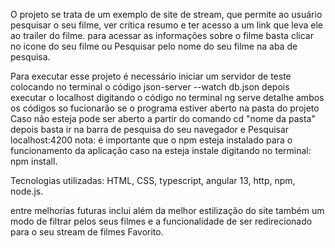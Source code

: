 O projeto se trata de um exemplo de site de stream, que permite ao usuário pesquisar o seu filme, ver crítica resumo e ter acesso a um link que leva ele ao trailer do filme.
para acessar as informações sobre o filme basta clicar no icone do seu filme ou Pesquisar pelo nome do seu filme na aba de pesquisa.

Para executar esse projeto é necessário iniciar um servidor de teste colocando no terminal o código json-server --watch db.json
depois executar o localhost digitando o código no terminal ng serve
detalhe ambos os códigos so fucionarão se o programa estiver aberto na pasta do projeto
Caso não esteja pode ser aberto a partir do comando cd "nome da pasta"
depois basta ir na barra de pesquisa do seu navegador e Pesquisar localhost:4200
nota: é importante que o npm esteja instalado para o funcionamento da aplicação
caso na esteja instale digitando no terminal: npm install.

Tecnologias utilizadas: HTML, CSS, typescript, angular 13, http, npm, node.js.

entre melhorias futuras inclui além da melhor estilização do site também um modo de filtrar pelos seus filmes e a funcionalidade de ser redirecionado para o seu stream de filmes Favorito.
